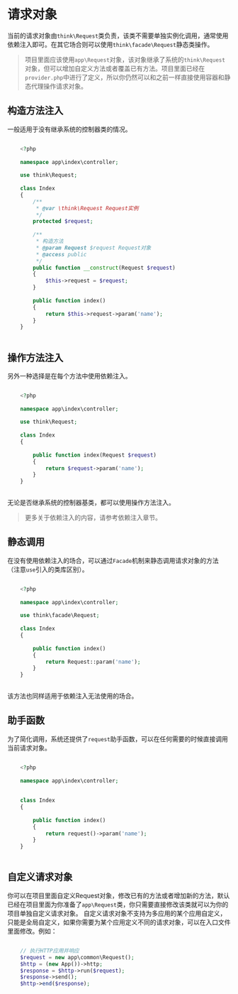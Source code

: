 # 请求对象

当前的请求对象由`think\Request`类负责，该类不需要单独实例化调用，通常使用依赖注入即可。在其它场合则可以使用`think\facade\Request`静态类操作。
> 项目里面应该使用`app\Request`对象，该对象继承了系统的`think\Request`对象，但可以增加自定义方法或者覆盖已有方法。项目里面已经在`provider.php`中进行了定义，所以你仍然可以和之前一样直接使用容器和静态代理操作请求对象。
## 构造方法注入
一般适用于没有继承系统的控制器类的情况。
```php

    <?php
    
    namespace app\index\controller;
    
    use think\Request;
    
    class Index 
    {
        /**
         * @var \think\Request Request实例
         */
        protected $request;
        
        /**
         * 构造方法
         * @param Request $request Request对象
         * @access public
         */
        public function __construct(Request $request)
        {
    		$this->request = $request;
        }
        
        public function index()
        {
    		return $this->request->param('name');
        }    
    }
    

```
## 操作方法注入
另外一种选择是在每个方法中使用依赖注入。
```php

    <?php
    
    namespace app\index\controller;
    
    use think\Request;
    
    class Index
    {
        
        public function index(Request $request)
        {
    		return $request->param('name');
        }    
    }
    

```
无论是否继承系统的控制器基类，都可以使用操作方法注入。
> 更多关于依赖注入的内容，请参考依赖注入章节。
## 静态调用
在没有使用依赖注入的场合，可以通过`Facade`机制来静态调用请求对象的方法（注意`use`引入的类库区别）。
```php

    <?php
    
    namespace app\index\controller;
    
    use think\facade\Request;
    
    class Index
    {
        
        public function index()
        {
    		return Request::param('name');
        }    
    }
    

```
该方法也同样适用于依赖注入无法使用的场合。
## 助手函数
为了简化调用，系统还提供了`request`助手函数，可以在任何需要的时候直接调用当前请求对象。
```php

    <?php
    
    namespace app\index\controller;
    
    
    class Index
    {
    
        public function index()
        {
            return request()->param('name');
        }
    }
    

```
## 自定义请求对象
你可以在项目里面自定义Request对象，修改已有的方法或者增加新的方法，默认已经在项目里面为你准备了`app\Request`类，你只需要直接修改该类就可以为你的项目单独自定义请求对象。
自定义请求对象不支持为多应用的某个应用自定义，只能是全局自定义，如果你需要为某个应用定义不同的请求对象，可以在入口文件里面修改。例如：
```php

    // 执行HTTP应用并响应
    $request = new app\common\Request();
    $http = (new App())->http;
    $response = $http->run($request);
    $response->send();
    $http->end($response);
    

```

